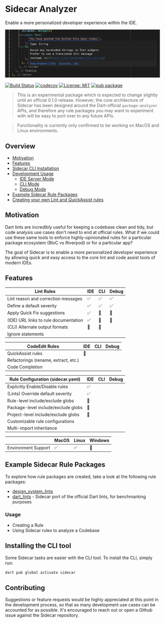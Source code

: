 

# Sidecar Analyzer

Enable a more personalized developer experience within the IDE.


<img src="https://raw.githubusercontent.com/pattobrien/sidecar/master/docs/example_lint.png" alt="A screenshot of a Sidecar lint popup in an IDE" width="600"/>

<a href="https://github.com/pattobrien/sidecar/actions"><img src="https://github.com/pattobrien/sidecar/workflows/Build/badge.svg" alt="Build Status"></a>
<a href="https://codecov.io/gh/pattobrien/sidecar"><img src="https://codecov.io/gh/pattobrien/sidecar/branch/master/graph/badge.svg" alt="codecov"></a>
<a href="https://opensource.org/licenses/MIT"><img src="https://img.shields.io/badge/license-MIT-purple.svg" alt="License: MIT"></a>
[![pub package](https://img.shields.io/pub/v/sidecar.svg)](https://pub.dev/packages/sidecar)


> This is an experimental package which is expected to change slightly until an official 0.1.0 release. However, the core architecture of Sidecar has been designed around the Dart-official ```package:analyzer``` APIs, and therefore any rule packages you may want to experiment with will be easy to port over to any future APIs.

> Functionality is currently only confirmed to be working on MacOS and Linux environments.

## Overview

- [Motivation](#motivation)
- [Features](#features)
- [Sidecar CLI Installation](#rule-cli-installation-usage)
- [Development Usage](#development-usage)
  - [IDE Server Mode](#server-usage)
  - [CLI Mode](#cli-usage)
  - [Debug Mode](#debug-usage)
- [Example Sidecar Rule Packages](#example-packages)
- [Creating your own Lint and QuickAssist rules](#rule-package-usage)


## Motivation <a name="motivation"></a>

Dart lints are incredibly useful for keeping a codebase clean and tidy, but code analysis use cases don't need to end at official rules. What if we could use these same tools to enforce highly-opinionated rules for a particular package ecosystem (BloC vs Riverpod) or for a particular app?

The goal of Sidecar is to enable a more personalized developer experience by allowing quick and easy access to the core lint and code assist tools of modern IDEs.


## Features <a name="features"></a>

| Lint Rules  | IDE | CLI | Debug |
| ----------  | --- | --- | ----- |
| Lint reason and correction messages | ✅ | ✅ | ✅ | 
| Define a default severity | ✅ | ✅ | ✅ |
| Apply Quick Fix suggestions | ✅ | 🚧 | 🚧 |
| (IDE) URL links to rule documentation | ✅ | 🚫 | 🚫 |
| (CLI) Alternate output formats | 🚫 | 🚧 |  |
| Ignore statements |    |    |    |


| CodeEdit Rules    | IDE | CLI | Debug |
| ----------------- | --- | --- | ----- |
| QuickAssist rules | 🚧  |
| Refactorings (rename, extract, etc.) |  |
| Code Completion |  |  |  |


| Rule Configuration (sidecar.yaml) | IDE | CLI | Debug |
| -------------  | ------ | ------ | ------ |
| Explicitly Enable/Disable rules | ✅ |
| (Lints) Override default severity | ✅ |
| Rule-level include/exclude globs | 🚧 |
| Package-level include/exclude globs | 🚧 |
| Project-level include/exclude globs | 🚧 |
| Customizable rule configurations | |
| Multi-import inheritance | |


|             | MacOS | Linux | Windows |
| ----------  | ----- | ----- | ------- |
| Environment Support  | ✅ | ✅ | 🚧 |


## Example Sidecar Rule Packages <a name="example-packages"></a>

To explore how rule packages are created, take a look at the following rule packages:

- [design_system_lints](https://pub.dev/packages/design_system_lints)
- [dart_lints](https://pub.dev/packages/dart_lints) - Sidecar port of the official Dart lints, for benchmarking purposes

### Usage

- Creating a Rule
- Using Sidecar rules to analyze a Codebase

## Installing the CLI tool <a name="cli-installation"></a>

Some Sidecar tasks are easier with the CLI tool. To install the CLI, simply run:

```sh
dart pub global activate sidecar
```


## Contributing

Suggestions or feature requests would be highly appreciated at this point in the development process, so that as many development use cases can be accounted for as possible. It's encouraged to reach out or open a Github issue against the Sidecar repository.
